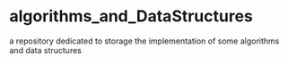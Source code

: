 # algorithms_and_DataStructures

a repository dedicated to storage the implementation of some algorithms and data structures
